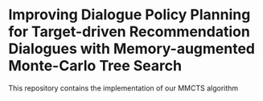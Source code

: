 # Improving Dialogue Policy Planning for Target-driven Recommendation Dialogues with Memory-augmented Monte-Carlo Tree Search

This repository contains the implementation of our MMCTS algorithm


